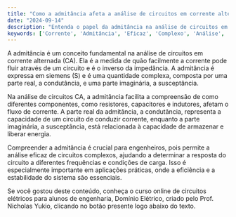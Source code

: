```yaml
---
title: "Como a admitância afeta a análise de circuitos em corrente alternada?"
date: "2024-09-14"
description: "Entenda o papel da admitância na análise de circuitos em corrente alternada e sua importância para engenheiros."
keywords: ['Corrente', 'Admitância', 'Eficaz', 'Complexo', 'Análise', 'fase']
---
```


A admitância é um conceito fundamental na análise de circuitos em corrente alternada (CA). Ela é a medida de quão facilmente a corrente pode fluir através de um circuito e é o inverso da impedância. A admitância é expressa em siemens (S) e é uma quantidade complexa, composta por uma parte real, a condutância, e uma parte imaginária, a susceptância. 

Na análise de circuitos CA, a admitância facilita a compreensão de como diferentes componentes, como resistores, capacitores e indutores, afetam o fluxo de corrente. A parte real da admitância, a condutância, representa a capacidade de um circuito de conduzir corrente, enquanto a parte imaginária, a susceptância, está relacionada à capacidade de armazenar e liberar energia. 

Compreender a admitância é crucial para engenheiros, pois permite a análise eficaz de circuitos complexos, ajudando a determinar a resposta do circuito a diferentes frequências e condições de carga. Isso é especialmente importante em aplicações práticas, onde a eficiência e a estabilidade do sistema são essenciais.

Se você gostou deste conteúdo, conheça o curso online de circuitos elétricos para alunos de engenharia, Domínio Elétrico, criado pelo Prof. Nicholas Yukio, clicando no botão presente logo abaixo do texto.